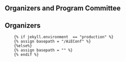 ## Organizers and Program Committee

## Organizers  

        {% if jekyll.environment  == "production" %}
        {% assign basepath = "/AiEConf" %}
        {%else%}
        {% assign basepath = "" %}
        {% endif %}
      



